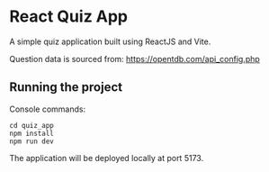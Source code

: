 # React Quiz App

A simple quiz application built using ReactJS and Vite. 

Question data is sourced from: https://opentdb.com/api_config.php

## Running the project
Console commands:
```
cd quiz_app
npm install
npm run dev
```
The application will be deployed locally at port 5173.